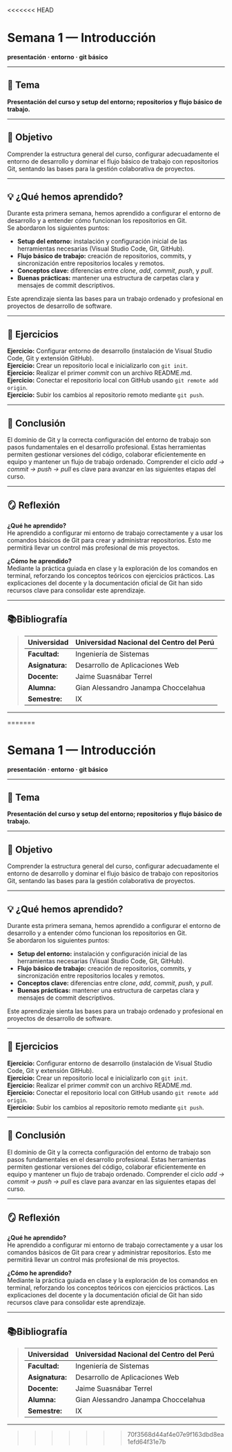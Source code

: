 <<<<<<< HEAD
# Semana 1 — Introducción  
**presentación · entorno · git básico**

---

## 🧩 Tema
**Presentación del curso y setup del entorno; repositorios y flujo básico de trabajo.**

---

## 🎯 Objetivo
Comprender la estructura general del curso, configurar adecuadamente el entorno de desarrollo y dominar el flujo básico de trabajo con repositorios Git, sentando las bases para la gestión colaborativa de proyectos.

---

## 💡 ¿Qué hemos aprendido?
Durante esta primera semana, hemos aprendido a configurar el entorno de desarrollo y a entender cómo funcionan los repositorios en Git.  
Se abordaron los siguientes puntos:
- **Setup del entorno:** instalación y configuración inicial de las herramientas necesarias (Visual Studio Code, Git, GitHub).  
- **Flujo básico de trabajo:** creación de repositorios, commits, y sincronización entre repositorios locales y remotos.  
- **Conceptos clave:** diferencias entre *clone*, *add*, *commit*, *push*, y *pull*.  
- **Buenas prácticas:** mantener una estructura de carpetas clara y mensajes de commit descriptivos.

Este aprendizaje sienta las bases para un trabajo ordenado y profesional en proyectos de desarrollo de software.

---

## 🧠 Ejercicios
**Ejercicio:** Configurar entorno de desarrollo (instalación de Visual Studio Code, Git y extensión GitHub).  
**Ejercicio:** Crear un repositorio local e inicializarlo con `git init`.  
**Ejercicio:** Realizar el primer *commit* con un archivo README.md.  
**Ejercicio:** Conectar el repositorio local con GitHub usando `git remote add origin`.  
**Ejercicio:** Subir los cambios al repositorio remoto mediante `git push`.  

---

## 🧩 Conclusión
El dominio de Git y la correcta configuración del entorno de trabajo son pasos fundamentales en el desarrollo profesional. Estas herramientas permiten gestionar versiones del código, colaborar eficientemente en equipo y mantener un flujo de trabajo ordenado. Comprender el ciclo *add → commit → push → pull* es clave para avanzar en las siguientes etapas del curso.

---

## 🪞 Reflexión
**¿Qué he aprendido?**  
He aprendido a configurar mi entorno de trabajo correctamente y a usar los comandos básicos de Git para crear y administrar repositorios. Esto me permitirá llevar un control más profesional de mis proyectos.

**¿Cómo he aprendido?**  
Mediante la práctica guiada en clase y la exploración de los comandos en terminal, reforzando los conceptos teóricos con ejercicios prácticos. Las explicaciones del docente y la documentación oficial de Git han sido recursos clave para consolidar este aprendizaje.

--- 
## 📚Bibliografía
>Universidad                |Universidad Nacional del Centro del Perú   |
>-------------------------  | ------------------------------            |
>**Facultad:**  | Ingeniería de Sistemas                    |
>**Asignatura:**            | Desarrollo de Aplicaciones Web            |
>**Docente:**               | Jaime Suasnábar Terrel                    |
>**Alumna:**                | Gian Alessandro Janampa Choccelahua               |
>**Semestre:**              | IX                                        |
---


=======
# Semana 1 — Introducción  
**presentación · entorno · git básico**

---

## 🧩 Tema
**Presentación del curso y setup del entorno; repositorios y flujo básico de trabajo.**

---

## 🎯 Objetivo
Comprender la estructura general del curso, configurar adecuadamente el entorno de desarrollo y dominar el flujo básico de trabajo con repositorios Git, sentando las bases para la gestión colaborativa de proyectos.

---

## 💡 ¿Qué hemos aprendido?
Durante esta primera semana, hemos aprendido a configurar el entorno de desarrollo y a entender cómo funcionan los repositorios en Git.  
Se abordaron los siguientes puntos:
- **Setup del entorno:** instalación y configuración inicial de las herramientas necesarias (Visual Studio Code, Git, GitHub).  
- **Flujo básico de trabajo:** creación de repositorios, commits, y sincronización entre repositorios locales y remotos.  
- **Conceptos clave:** diferencias entre *clone*, *add*, *commit*, *push*, y *pull*.  
- **Buenas prácticas:** mantener una estructura de carpetas clara y mensajes de commit descriptivos.

Este aprendizaje sienta las bases para un trabajo ordenado y profesional en proyectos de desarrollo de software.

---

## 🧠 Ejercicios
**Ejercicio:** Configurar entorno de desarrollo (instalación de Visual Studio Code, Git y extensión GitHub).  
**Ejercicio:** Crear un repositorio local e inicializarlo con `git init`.  
**Ejercicio:** Realizar el primer *commit* con un archivo README.md.  
**Ejercicio:** Conectar el repositorio local con GitHub usando `git remote add origin`.  
**Ejercicio:** Subir los cambios al repositorio remoto mediante `git push`.  

---

## 🧩 Conclusión
El dominio de Git y la correcta configuración del entorno de trabajo son pasos fundamentales en el desarrollo profesional. Estas herramientas permiten gestionar versiones del código, colaborar eficientemente en equipo y mantener un flujo de trabajo ordenado. Comprender el ciclo *add → commit → push → pull* es clave para avanzar en las siguientes etapas del curso.

---

## 🪞 Reflexión
**¿Qué he aprendido?**  
He aprendido a configurar mi entorno de trabajo correctamente y a usar los comandos básicos de Git para crear y administrar repositorios. Esto me permitirá llevar un control más profesional de mis proyectos.

**¿Cómo he aprendido?**  
Mediante la práctica guiada en clase y la exploración de los comandos en terminal, reforzando los conceptos teóricos con ejercicios prácticos. Las explicaciones del docente y la documentación oficial de Git han sido recursos clave para consolidar este aprendizaje.

--- 
## 📚Bibliografía
>Universidad                |Universidad Nacional del Centro del Perú   |
>-------------------------  | ------------------------------            |
>**Facultad:**  | Ingeniería de Sistemas                    |
>**Asignatura:**            | Desarrollo de Aplicaciones Web            |
>**Docente:**               | Jaime Suasnábar Terrel                    |
>**Alumna:**                | Gian Alessandro Janampa Choccelahua               |
>**Semestre:**              | IX                                        |
---


>>>>>>> 70f3568d44af4e07e9f163dbd8ea1efd64f31e7b
